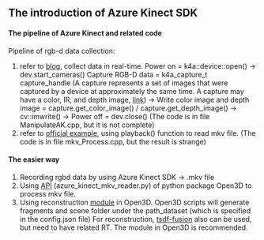 ## The introduction of Azure Kinect SDK

#### The pipeline of Azure Kinect and related code
Pipeline of rgb-d data collection: 

1. refer to [blog](https://cloud.tencent.com/developer/article/1535784), collect data in real-time.
Power on = k4a::device::open() -> dev.start_cameras()
Capture RGB-D data = k4a_capture_t capture_handle (A capture represents a set of images that were captured by a device at approximately the same time. A capture may have a color, IR, and depth image, [link](https://microsoft.github.io/Azure-Kinect-Sensor-SDK/release/1.3.x/structk4a__capture__t.html#details)) ->
Write color image and depth image = capture.get_color_image() / capture.get_depth_image() -> cv::imwrite() ->
Power off = dev.close()
(The code is in file ManipulateAK.cpp, but it is not complete)
2. refer to [official example](https://github.com/microsoft/Azure-Kinect-Samples/tree/master/body-tracking-samples/offline_processor), using playback() function to read mkv file.
(The code is in file mkv_Process.cpp, but the result is strange)

#### The easier way

1. Recording rgbd data by using Azure Kinect SDK -> .mkv file
2. Using [API](http://www.open3d.org/docs/latest/tutorial/Basic/azure_kinect.html?highlight=azure%20kinect) (azure_kinect_mkv_reader.py) of python package Open3D to process mkv file.
3. Using reconstruction [module](http://www.open3d.org/docs/latest/tutorial/ReconstructionSystem/capture_your_own_dataset.html#) in Open3D.
Open3D scripts will generate fragments and scene folder under the path_dataset (which is specified in the config.json file)
For reconstruction, [tsdf-fusion](https://github.com/andyzeng/tsdf-fusion-python) also can be used, but need to have related RT. The module in Open3D is recommended.

